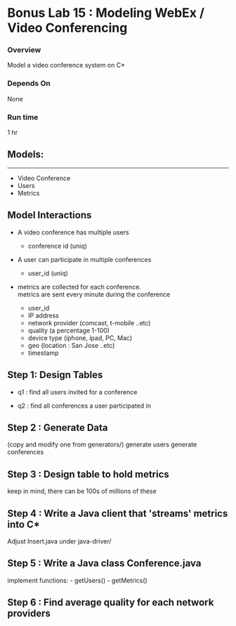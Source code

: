 <link rel='stylesheet' href='../assets/css/main.css'/>

 

Bonus Lab 15 : Modeling WebEx / Video Conferencing
====================

### Overview
Model a video conference system on C*

### Depends On 
None

### Run time
1 hr

## Models:
----------------------------
* Video Conference
* Users
* Metrics

## Model Interactions
* A video conference has multiple users
    * conference id  (uniq)

* A user can participate in multiple conferences
    * user_id (uniq)

* metrics are collected for each conference.  
  metrics are sent every minute during the conference
    * user_id
    * IP address
    * network provider (comcast, t-mobile ..etc)
    * quality  (a percentage 1-100)
    * device type (iphone, ipad, PC, Mac)
    * geo (location : San Jose ..etc)
    * timestamp


## Step 1: Design Tables

* q1 : find all users invited for a conference

* q2 : find all conferences a user participated in


## Step 2 : Generate Data
(copy and modify one from generators/)
generate users
generate conferences


## Step 3 : Design table to hold metrics
keep in mind, there can be 100s of millions of these


## Step 4 : Write a Java client that 'streams' metrics into C*
Adjust  Insert.java under java-driver/


## Step 5 :  Write a Java class  Conference.java
implement functions:
    - getUsers()
    - getMetrics()


## Step 6 : Find average quality for each network providers